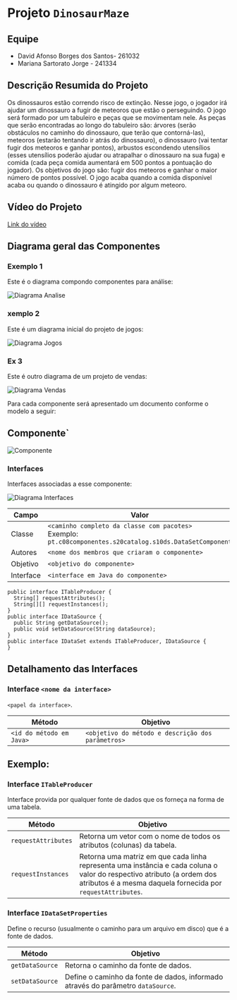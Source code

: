 # Projeto `DinosaurMaze`

## Equipe
* David Afonso Borges dos Santos- 261032
* Mariana Sartorato Jorge - 241334

## Descrição Resumida do Projeto
Os dinossauros estão correndo risco de extinção. Nesse jogo, o jogador irá ajudar um dinossauro a fugir de meteoros que estão o perseguindo. O jogo será formado por um tabuleiro e peças que se movimentam nele. As peças que serão encontradas ao longo do tabuleiro são: árvores (serão obstáculos no caminho do dinossauro, que terão que contorná-las), meteoros (estarão tentando ir atrás do dinossauro), o dinossauro (vai tentar fugir dos meteoros e ganhar pontos), arbustos escondendo utensílios (esses utensílios poderão ajudar ou atrapalhar o dinossauro na sua fuga) e comida (cada peça comida aumentará em 500 pontos a pontuação do jogador). Os objetivos do jogo são: fugir dos meteoros e ganhar o maior número de pontos possível. O jogo acaba quando a comida disponível acaba ou quando o dinossauro é atingido por algum meteoro.

## Vídeo do Projeto
[Link do vídeo](https://www.youtube.com/watch?v=qXy4wn0Sr80)

## Diagrama geral das Componentes

### Exemplo 1

Este é o diagrama compondo componentes para análise:

![Diagrama Analise](diagrama-componentes-analise.png)

### xemplo 2

Este é um diagrama inicial do projeto de jogos:

![Diagrama Jogos](diagrama-componentes-jogos.png)

### Ex 3

Este é outro diagrama de um projeto de vendas:

![Diagrama Vendas](diagrama-componentes-vendas.png)

Para cada componente será apresentado um documento conforme o modelo a seguir:

## Componente<Nome do Componente>`

![Componente](diagrama-componente.png)

### Interfaces

Interfaces associadas a esse componente:

![Diagrama Interfaces](diagrama-interfaces.png)

Campo | Valor
----- | -----
Classe | `<caminho completo da classe com pacotes>` <br> Exemplo: `pt.c08componentes.s20catalog.s10ds.DataSetComponent`
Autores | `<nome dos membros que criaram o componente>`
Objetivo | `<objetivo do componente>`
Interface | `<interface em Java do componente>`
~~~
public interface ITableProducer {
  String[] requestAttributes();
  String[][] requestInstances();
}
public interface IDataSource {
  public String getDataSource();
  public void setDataSource(String dataSource);
}
public interface IDataSet extends ITableProducer, IDataSource {
}
~~~

## Detalhamento das Interfaces

### Interface `<nome da interface>`
`<papel da interface>`.

Método | Objetivo
-------| --------
`<id do método em Java>` | `<objetivo do método e descrição dos parâmetros>`

## Exemplo:

### Interface `ITableProducer`

Interface provida por qualquer fonte de dados que os forneça na forma de uma tabela.

Método | Objetivo
-------| --------
`requestAttributes` | Retorna um vetor com o nome de todos os atributos (colunas) da tabela.
`requestInstances` | Retorna uma matriz em que cada linha representa uma instância e cada coluna o valor do respectivo atributo (a ordem dos atributos é a mesma daquela fornecida por `requestAttributes`.

### Interface `IDataSetProperties`

Define o recurso (usualmente o caminho para um arquivo em disco) que é a fonte de dados.

Método | Objetivo
-------| --------
`getDataSource` | Retorna o caminho da fonte de dados.
`setDataSource` | Define o caminho da fonte de dados, informado através do parâmetro `dataSource`.
